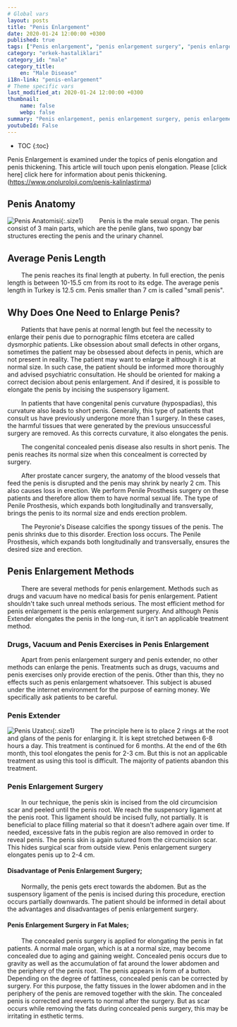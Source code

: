 ```yaml
---
# Global vars
layout: posts
title: "Penis Enlargement"
date: 2020-01-24 12:00:00 +0300
published: true
tags: ["Penis enlargement", "penis enlargement surgery", "penis enlargement injury", "penis enlargement price", "how to do penis enlargement", "after penis enlargement surgery", "before penis enlargement surgery", "penis aesthetic surgery", "penile function", "penis size", "penis enlargement What", "penis anatomy", "penis, how is magnified", "ideal penis size", "Turkey penis size average", "penis aesthetics", "average penis size" , "penis enlargement treatment", "small penis treatment", "penis enlargement vacuum", "penis extender", "penis enlargement treatment", "penis enlargement in fats"]
category: "erkek-hastaliklari"
category_id: "male"
category_title:
    en: "Male Disease"
i18n-link: "penis-enlargement"
# Theme specific vars
last_modified_at: 2020-01-24 12:00:00 +0300
thumbnail:
    name: false
    webp: false
summary: "Penis enlargement, penis enlargement surgery, penis enlargement damages, penis enlargement price, how to do penis enlargement, after penis enlargement surgery, before penis enlargement surgery, how does the penis grow, penis surgery, penis function, penis length, penis sizes, penis thickness, small penis, what is penis enlargement, penis anatomy "
youtubeId: False
---
```


* TOC
{:toc}

Penis Enlargement is examined under the topics of penis elongation and penis thickening. This article will touch upon penis elongation. Please [click here] click here for information about penis thickening.(https://www.onoluroloji.com/penis-kalinlastirma)

## Penis Anatomy

![Penis Anatomisi](/assets/img/penisanotimisi.jpeg){:.size1}
&nbsp;&nbsp;&nbsp;&nbsp;&nbsp;&nbsp;&nbsp;&nbsp;Penis is the male sexual organ. The penis consist of 3 main parts, which are the penile glans, two spongy bar structures erecting the penis and the urinary channel.

## Average Penis Length

&nbsp;&nbsp;&nbsp;&nbsp;&nbsp;&nbsp;&nbsp;&nbsp;The penis reaches its final length at puberty. In full erection, the penis length is between 10-15.5 cm from its root to its edge. The average penis length in Turkey is 12.5 cm. Penis smaller than 7 cm is called "small penis".

## Why Does One Need to Enlarge Penis?

&nbsp;&nbsp;&nbsp;&nbsp;&nbsp;&nbsp;&nbsp;&nbsp;Patients that have penis at normal length but feel the necessity to enlarge their penis due to pornographic films etcetera are called dysmorphic patients. Like obsession about small defects in other organs, sometimes the patient may be obsessed about defects in penis, which are not present in reality. The patient may want to enlarge it although it is at normal size. In such case, the patient should be informed more thoroughly and advised psychiatric consultation. He should be oriented for making a correct decision about penis enlargement. And if desired, it is possible to elongate the penis by incising the suspensory ligament.

&nbsp;&nbsp;&nbsp;&nbsp;&nbsp;&nbsp;&nbsp;&nbsp;In patients that have congenital penis curvature (hypospadias), this curvature also leads to short penis. Generally, this type of patients that consult us have previously undergone more than 1 surgery. In these cases, the harmful tissues that were generated by the previous unsuccessful surgery are removed. As this corrects curvature, it also elongates the penis.

&nbsp;&nbsp;&nbsp;&nbsp;&nbsp;&nbsp;&nbsp;&nbsp;The congenital concealed penis disease also results in short penis. The penis reaches its normal size when this concealment is corrected by surgery.

&nbsp;&nbsp;&nbsp;&nbsp;&nbsp;&nbsp;&nbsp;&nbsp;After prostate cancer surgery, the anatomy of the blood vessels that feed the penis is disrupted and the penis may shrink by nearly 2 cm. This also causes loss in erection. We perform Penile Prosthesis surgery on these patients and therefore allow them to have normal sexual life. The type of Penile Prosthesis, which expands both longitudinally and transversally, brings the penis to its normal size and ends erection problem.

&nbsp;&nbsp;&nbsp;&nbsp;&nbsp;&nbsp;&nbsp;&nbsp;The Peyronie's Disease calcifies the spongy tissues of the penis. The penis shrinks due to this disorder. Erection loss occurs. The Penile Prosthesis, which expands both longitudinally and transversally, ensures the desired size and erection.

## Penis Enlargement Methods

&nbsp;&nbsp;&nbsp;&nbsp;&nbsp;&nbsp;&nbsp;&nbsp;There are several methods for penis enlargement. Methods such as drugs and vacuum have no medical basis for penis enlargement. Patient shouldn't take such unreal methods serious.  The most efficient method for penis enlargement is the penis enlargement surgery. And although Penis Extender elongates the penis in the long-run, it isn't an applicable treatment method.

### Drugs, Vacuum and Penis Exercises in Penis Enlargement

&nbsp;&nbsp;&nbsp;&nbsp;&nbsp;&nbsp;&nbsp;&nbsp;Apart from penis enlargement surgery and penis extender, no other methods can enlarge the penis. Treatments such as drugs, vacuums and penis exercises only provide erection of the penis. Other than this, they no effects such as penis enlargement whatsoever. This subject is abused under the internet environment for the purpose of earning money. We specifically ask patients to be careful.

### Penis Extender

![​Penis Uzatıcı](/assets/img/penisextender.jpeg){:.size1}
&nbsp;&nbsp;&nbsp;&nbsp;&nbsp;&nbsp;&nbsp;&nbsp;The principle here is to place 2 rings at the root and glans of the penis for enlarging it. It is kept stretched between 6-8 hours a day. This treatment is continued for 6 months. At the end of the 6th month, this tool elongates the penis for 2-3 cm. But this is not an applicable treatment as using this tool is difficult. The majority of patients abandon this treatment.

### Penis Enlargement Surgery

&nbsp;&nbsp;&nbsp;&nbsp;&nbsp;&nbsp;&nbsp;&nbsp;In our technique, the penis skin is incised from the old circumcision scar and peeled until the penis root. We reach the suspensory ligament at the penis root. This ligament should be incised fully, not partially. It is beneficial to place filling material so that it doesn't adhere again over time. If needed, excessive fats in the pubis region are also removed in order to reveal penis. The penis skin is again sutured from the circumcision scar.  This hides surgical scar from outside view. Penis enlargement surgery elongates penis up to 2-4 cm.

#### Disadvantage of Penis Enlargement Surgery;

&nbsp;&nbsp;&nbsp;&nbsp;&nbsp;&nbsp;&nbsp;&nbsp;Normally, the penis gets erect towards the abdomen. But as the suspensory ligament of the penis is incised during this procedure, erection occurs partially downwards. The patient should be informed in detail about the advantages and disadvantages of penis enlargement surgery.

#### Penis Enlargement Surgery in Fat Males;

&nbsp;&nbsp;&nbsp;&nbsp;&nbsp;&nbsp;&nbsp;&nbsp;The concealed penis surgery is applied for elongating the penis in fat patients. A normal male organ, which is at a normal size, may become concealed due to aging and gaining weight. Concealed penis occurs due to gravity as well as the accumulation of fat around the lower abdomen and the periphery of the penis root. The penis appears in form of a button. Depending on the degree of fattiness, concealed penis can be corrected by surgery. For this purpose, the fatty tissues in the lower abdomen and in the periphery of the penis are removed together with the skin. The concealed penis is corrected and reverts to normal after the surgery. But as scar occurs while removing the fats during concealed penis surgery, this may be irritating in esthetic terms.
